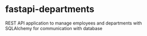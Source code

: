 # fastapi-departments
REST API application to manage employees and departments with SQLAlchemy for communication with database
